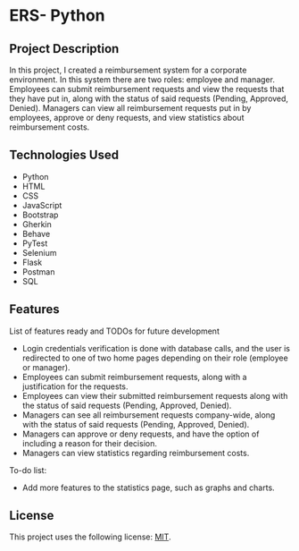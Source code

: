 # ERS- Python

## Project Description

In this project, I created a reimbursement system for a corporate environment. In this system there are two roles: employee and manager. Employees can submit reimbursement requests and view the requests that they have put in, along with the status of said requests (Pending, Approved, Denied). Managers can view all reimbursement requests put in by employees, approve or deny requests, and view statistics about reimbursement costs.

## Technologies Used

* Python
* HTML
* CSS
* JavaScript
* Bootstrap
* Gherkin
* Behave
* PyTest
* Selenium
* Flask
* Postman
* SQL

## Features

List of features ready and TODOs for future development
* Login credentials verification is done with database calls, and the user is redirected to one of two home pages depending on their role (employee or manager).
* Employees can submit reimbursement requests, along with a justification for the requests.
* Employees can view their submitted reimbursement requests along with the status of said requests (Pending, Approved, Denied).
* Managers can see all reimbursement requests company-wide, along with the status of said requests (Pending, Approved, Denied).
* Managers can approve or deny requests, and have the option of including a reason for their decision.
* Managers can view statistics regarding reimbursement costs.

To-do list:
* Add more features to the statistics page, such as graphs and charts.

## License

This project uses the following license: [MIT](https://github.com/git/git-scm.com/blob/main/MIT-LICENSE.txt).
